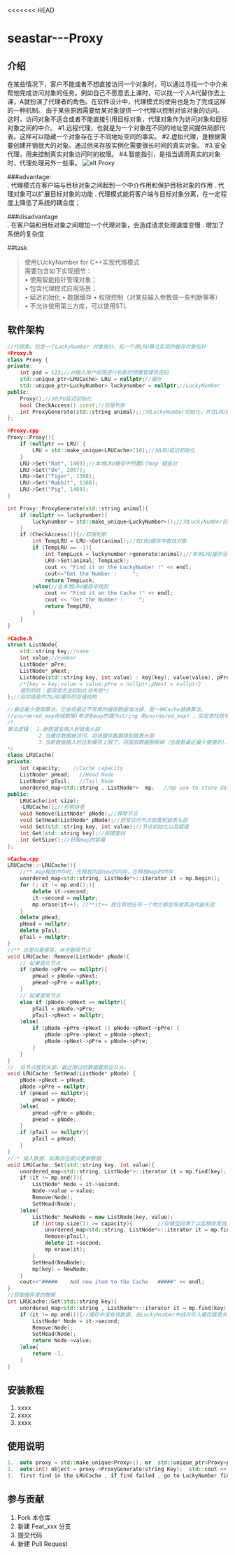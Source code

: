 <<<<<<< HEAD
# seastar---Proxy

## 介绍
在某些情况下，客户不能或者不想直接访问一个对象时，可以通过寻找一个中介来帮他完成访问对象的任务。例如自己不愿意去上课时，可以找一个人A代替你去上课，A就扮演了代理者的角色。在软件设计中，代理模式的使用也是为了完成这样的一种机制。
由于某些原因需要给某对象提供一个代理以控制对该对象的访问。这时，访问对象不适合或者不能直接引用目标对象，代理对象作为访问对象和目标对象之间的中介。
#1.远程代理，也就是为一个对象在不同的地址空间提供局部代表。这样可以隐藏一个对象存在于不同地址空间的事实。
#2.虚拟代理，是根据需要创建开销很大的对象。通过他来存放实例化需要很长时间的真实对象。
#3.安全代理，用来控制真实对象访问时的权限。
#4.智能指引，是指当调用真实的对象时，代理处理另外一些事。
![alt Proxy](https://gitee.com/trammelsol/seastar/raw/master/Proxy/Proxy.png "Class SketchMap")  

###advantage:  
. 代理模式在客户端与目标对象之间起到一个中介作用和保护目标对象的作用
. 代理对象可以扩展目标对象的功能
. 代理模式能将客户端与目标对象分离，在一定程度上降低了系统的耦合度；

###disadvantage  
. 在客户端和目标对象之间增加一个代理对象，会造成请求处理速度变慢
. 增加了系统的复杂度

##task  
>使用LUckyNumber for C++实现代理模式  
>需要包含如下实现细节：  
>• 使用智能指针管理对象；  
>• 包含代理模式应用场景；  
>• 延迟初始化
>• 数据缓存
>• 权限控制（对某些输入参数做一些判断等等）  
>• 不允许使用第三方库，可以使用STL

## 软件架构
```C++
//代理类，包含一个LuckyNumber 对象指针，和一个用LRU算法实现的缓存对象指针
#Proxy.h
class Proxy {
private:
	int psd = 123;//对输入用户权限进行判断的预置管理员密码
	std::unique_ptr<LRUCache> LRU = nullptr;//缓存
	std::unique_ptr<LuckyNumber> luckynumber = nullptr;//LuckyNumber
public:
	Proxy();//对LRU延迟初始化
	bool CheckAccess() const;//权限判断
	int ProxyGenerate(std::string animal);//对LuckyNumber初始化，并在LRU缓存中查找对象，没有的话去LuckyNumber中找并插入本地缓存
};

#Proxy.cpp
Proxy::Proxy(){
    if (nullptr == LRU) {
        LRU = std::make_unique<LRUCache>(10);//对LRU延迟初始化
    }
    LRU->Set("Rat", 1469);//本地LRU缓存中预置5个map 键值对
    LRU->Set("Ox", 2057);
    LRU->Set("Tiger", 1368);
    LRU->Set("Rabbit", 1368);
    LRU->Set("Pig", 1469);
}

int Proxy::ProxyGenerate(std::string animal){
    if (nullptr == luckynumber){
        luckynumber = std::make_unique<LuckyNumber>();//对LuckyNumber初始化
    }
    if (CheckAccess()){//权限判断
        int TempLRU = LRU->Get(animal);//在LRU缓存中查找对象
        if (TempLRU == -1){
            int TempLuck = luckynumber->generate(animal);//本地LRU缓存没有改键值对，去LuckyNumber中找并插入本地缓存
            LRU->Set(animal, TempLuck);
            cout << "Find it on the LuckyNumber !" << endl;
            cout<<"Get the Number :     ";
            return TempLuck;
        }else{//在本地LRU缓存中找到
            cout << "Find it on the Cache !" << endl;
            cout << "Get the Number :     ";
            return TempLRU;
        }
    }
}

#Cache.h
struct ListNode{
	std::string key;//name
	int value;//number
	ListNode* pPre;
	ListNode* pNext;
	ListNode(std::string key, int value) : key(key), value(value), pPre(nullptr), pNext(nullptr) {}
    /*{key = key;value = value;pPre = nullptr;pNext = nullptr}
    遇到的坑：使用该方法初始化会失败*/
};//双向链表作为LRU缓存的存储结构

//最近最少使用算法。它会将最近不常用的缓存数据淘汰掉，是一种Cache替换算法。
//unordered_map存储数据(考虑到map的键为string 用unordered_map) ，实现查找效率O(1)，双向链表实现算法逻辑
/*
算法逻辑： 1.新数据会插入到链表头部
          2.当缓存数据被访问，将该缓存数据移到链表头部
          3.当新数据插入时达到缓存上限了，将尾部数据删除掉（也就是最近最少使用的），新数据放在头部。
*/
class LRUCache{
private:
	int capacity;    //Cache capacity
	ListNode* pHead;   //Head Node
	ListNode* pTail;   //Tail Node
	unordered_map<std::string , ListNode*>  mp;   //mp use to store data
public:
	LRUCache(int size);
	~LRUCache();//析构链表
	void Remove(ListNode* pNode);//移除节点
	void SetHead(ListNode* pNode);//把常访问节点放置到链表头部
	void Set(std::string key, int value);//节点初始化以及赋值
	int Get(std::string key);//按键查找
	int GetSize();//获取map的容量
};

#Cache.cpp
LRUCache::~LRUCache(){
    //** map释放内存时，先释放内部new的内存，在释放map的内存
	unordered_map<std::string, ListNode*>::iterator it = mp.begin();
	for (; it != mp.end();){
		delete it->second;
		it->second = nullptr;
		mp.erase(it++); //**it++ 放在其他任何一个地方都会导致其迭代器失效
	}
	delete pHead;
	pHead = nullptr;
	delete pTail;
	pTail = nullptr;
}
//** 这里只是移除，并不删除节点
void LRUCache::Remove(ListNode* pNode){
    // 如果是头节点
	if (pNode->pPre == nullptr){
		pHead = pNode->pNext;
		pHead->pPre = nullptr;
	}
    // 如果是尾节点
	else if (pNode->pNext == nullptr){
		pTail = pNode->pPre;
		pTail->pNext = nullptr;
	}else{
		if (pNode->pPre->pNext || pNode->pNext->pPre) {
			pNode->pPre->pNext = pNode->pNext;
			pNode->pNext->pPre = pNode->pPre;
		}
	}
}
//  将节点放到头部，最近用过的数据要放在队头。
void LRUCache::SetHead(ListNode* pNode) {
	pNode->pNext = pHead;
	pNode->pPre = nullptr;
	if (pHead == nullptr){
		pHead = pNode;
	}else{
		pHead->pPre = pNode;
		pHead = pNode;
	}
	if (pTail == nullptr){
		pTail = pHead;
	}
}
// * 插入数据，如果存在就只更新数据
void LRUCache::Set(std::string key, int value){
	unordered_map<std::string, ListNode*>::iterator it = mp.find(key);
	if (it != mp.end()){
		ListNode* Node = it->second;
		Node->value = value;
		Remove(Node);
		SetHead(Node);
	}else{
		ListNode* NewNode = new ListNode(key, value);
		if (int(mp.size()) >= capacity){        //存储空间满了以后移除尾结点并删除，再把新节点放到链表头
			unordered_map<std::string, ListNode*>::iterator it = mp.find(pTail->key);
			Remove(pTail);
			delete it->second;
			mp.erase(it);
		}
		SetHead(NewNode);
		mp[key] = NewNode;
	}
	cout<<"#####	Add new item to the Cache	#####" << endl;
}
//获取缓存里的数据
int LRUCache::Get(std::string key){
	unordered_map<std::string , ListNode*>::iterator it = mp.find(key);
	if (it != mp.end()){//缓存中没有该数据，去LuckyNumber中找并存入缓存链表头
		ListNode* Node = it->second;
		Remove(Node);
		SetHead(Node);
		return Node->value;
	}else{
		return -1;
	}
}

```
## 安装教程

1.  xxxx
2.  xxxx
3.  xxxx

## 使用说明
```C++
1.  auto proxy = std::make_unique<Proxy>(); or  std::unique_ptr<Proxy>proxy(new Proxy());        //use auto_ptr to create an Proxy::object  
2.  auto(int) object = proxy->ProxyGenerate(string Key);  std::cout << object << endl;      //to find the item based on key 
3.  first find in the LRUCache , if find failed , go to LuckyNumber find 
```
## 参与贡献

1.  Fork 本仓库
2.  新建 Feat_xxx 分支
3.  提交代码
4.  新建 Pull Request